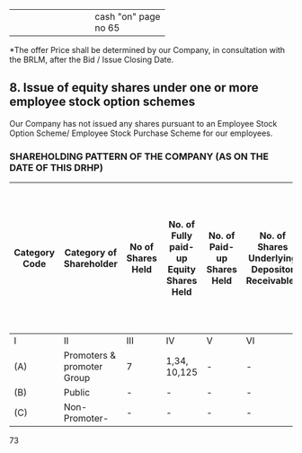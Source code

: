 <table><tr><td></td><td></td><td></td><td></td><td></td><td></td><td></td><td></td><td></td><td>cash "on" page<br/>no 65</td></tr></table>

*The offer Price shall be determined by our Company, in consultation with the BRLM, after the Bid / Issue Closing Date.

## 8. Issue of equity shares under one or more employee stock option schemes

Our Company has not issued any shares pursuant to an Employee Stock Option Scheme/ Employee Stock Purchase Scheme for our employees.

### SHAREHOLDING PATTERN OF THE COMPANY (AS ON THE DATE OF THIS DRHP)

<table><thead><tr><th rowspan="2">Category Code</th><th rowspan="2">Category of Shareholder</th><th rowspan="2">No of Shares Held</th><th rowspan="2">No. of Fully paid-up Equity Shares Held</th><th rowspan="2">No. of Paid-up Shares Held</th><th rowspan="2">No. of Shares Underlying Depositor Receivables</th><th rowspan="2">Total No of Shares Held</th><th rowspan="2">Shareholding as a % of total no. of shares (calculated as per SCRA, 1957) As a % of (A+B+C2)</th><th rowspan="2">Number of Voting Rights held in each class of securities*</th><th rowspan="2">No. of shares underlying Outstanding Convertible Securities (including warrants)</th><th rowspan="2">Shareholding as a % assuming full conversion of convertible securities (as a % of diluted share capital) As a % of (A+B+C2)</th><th colspan="2">No. of locked-in shares</th><th colspan="2">No. of shares held or otherwise encumbered</th><th rowspan="2">Number of shares held in dematerialized form</th></tr><tr><th>No of voting rights</th><th>Total as a % of (A+B+C)</th><th>Class: Equity Shares</th><th>Total</th><th>N o</th><th>As a % of total shares held</th><th>N o</th><th>As a % of total shares held</th></tr></thead><tbody><tr><td>I</td><td>II</td><td>III</td><td>IV</td><td>V</td><td>VI</td><td>VII=I V+V+VI</td><td>VIII</td><td>IX</td><td>X</td><td>XI=VI I+X</td><td>XII</td><td>XIII</td><td>XIV</td><td></td></tr><tr><td>(A)</td><td>Promoters &amp; promoter Group</td><td>7</td><td>1,34, 10,125</td><td>-</td><td>-</td><td>1,34,10,125</td><td>100.00%</td><td>1,34,10,125</td><td>100.00%</td><td>-</td><td>-</td><td>-</td><td>-</td><td>1,34,10,125</td></tr><tr><td>(B)</td><td>Public</td><td>-</td><td>-</td><td>-</td><td>-</td><td>-</td><td>-</td><td>-</td><td>-</td><td>-</td><td>-</td><td>-</td><td>-</td><td>-</td></tr><tr><td>(C)</td><td>Non-Promoter-</td><td>-</td><td>-</td><td>-</td><td>-</td><td>-</td><td>-</td><td>-</td><td>-</td><td>-</td><td>-</td><td>-</td><td>-</td><td>-</td></tr></tbody></table>

73